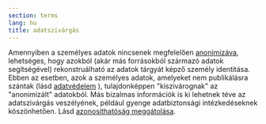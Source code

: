 ```yaml
---
section: terms
lang: hu
title: adatszivárgás
---
```


Amennyiben a személyes adatok nincsenek megfelelően [anonimizáva](../anonymisation/), lehetséges, hogy azokból (akár más forrásokból származó adatok segítségével) rekonstruálható az adatok tárgyát képző személy identitása. Ebben az esetben, azok a személyes adatok, amelyeket nem publikálásra szántak (lásd [adatvédelem](../data-protection-legislation/) ), tulajdonképpen "kiszivárognak" az "anonimizált" adatokból. Más bizalmas információk is ki lehetnek téve az adatszivárgás veszélyének, például gyenge adatbiztonsági intézkedéseknek köszönhetően. Lásd [azonosíthatóság meggátolása](../de-identification/).
